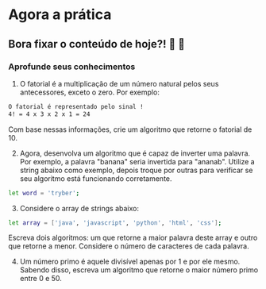 # Agora a prática
## Bora fixar o conteúdo de hoje?! 🎯 💪
### Aprofunde seus conhecimentos

1. O fatorial é a multiplicação de um número natural pelos seus antecessores, exceto o zero. Por exemplo:

```bash
O fatorial é representado pelo sinal !
4! = 4 x 3 x 2 x 1 = 24
```

Com base nessas informações, crie um algoritmo que retorne o fatorial de 10.


2. Agora, desenvolva um algoritmo que é capaz de inverter uma palavra. Por exemplo, a palavra "banana" seria invertida para "ananab". Utilize a string abaixo como exemplo, depois troque por outras para verificar se seu algoritmo está funcionando corretamente.

```bash
let word = 'tryber';
```

3. Considere o array de strings abaixo:

```bash
let array = ['java', 'javascript', 'python', 'html', 'css'];
```
Escreva dois algoritmos: um que retorne a maior palavra deste array e outro que retorne a menor. Considere o número de caracteres de cada palavra.

4. Um número primo é aquele divisível apenas por 1 e por ele mesmo. Sabendo disso, escreva um algoritmo que retorne o maior número primo entre 0 e 50.
